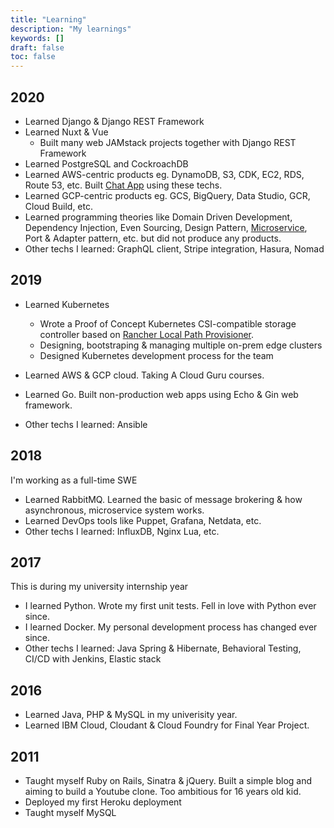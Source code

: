 ```yaml
---
title: "Learning"
description: "My learnings"
keywords: []
draft: false
toc: false
---
```


## 2020

- Learned Django & Django REST Framework
- Learned Nuxt & Vue
  - Built many web JAMstack projects together with Django REST Framework
- Learned PostgreSQL and CockroachDB
- Learned AWS-centric products eg. DynamoDB, S3, CDK, EC2, RDS, Route 53, etc. Built [Chat App](https://fadhil-blog.dev/projects/#chat-app---oct-2020) using these techs.
- Learned GCP-centric products eg. GCS, BigQuery, Data Studio, GCR, Cloud Build, etc.
- Learned programming theories like Domain Driven Development, Dependency Injection, Even Sourcing, Design Pattern, [Microservice](https://microservices.io/), Port & Adapter pattern, etc. but did not produce any products.
- Other techs I learned: GraphQL client, Stripe integration, Hasura, Nomad

## 2019

- Learned Kubernetes
  - Wrote a Proof of Concept Kubernetes CSI-compatible storage controller based on [Rancher Local Path Provisioner](https://fadhil-blog.dev/blog/rancher-local-path-provisioner/).
  - Designing, bootstraping & managing multiple on-prem edge clusters
  - Designed Kubernetes development process for the team
  
- Learned AWS & GCP cloud. Taking A Cloud Guru courses.
- Learned Go. Built non-production web apps using Echo & Gin web framework.
- Other techs I learned: Ansible

## 2018

I'm working as a full-time SWE

- Learned RabbitMQ. Learned the basic of message brokering & how asynchronous, microservice system works.
- Learned DevOps tools like Puppet, Grafana, Netdata, etc.
- Other techs I learned: InfluxDB, Nginx Lua, etc.

## 2017

This is during my university internship year

- I learned Python. Wrote my first unit tests. Fell in love with Python ever since.
- I learned Docker. My personal development process has changed ever since.
- Other techs I learned: Java Spring & Hibernate, Behavioral Testing, CI/CD with Jenkins, Elastic stack

## 2016

- Learned Java, PHP & MySQL in my univerisity year.
- Learned IBM Cloud, Cloudant & Cloud Foundry for Final Year Project.

## 2011

- Taught myself Ruby on Rails, Sinatra & jQuery. Built a simple blog and aiming to build a Youtube clone. Too ambitious for 16 years old kid.
- Deployed my first Heroku deployment
- Taught myself MySQL
